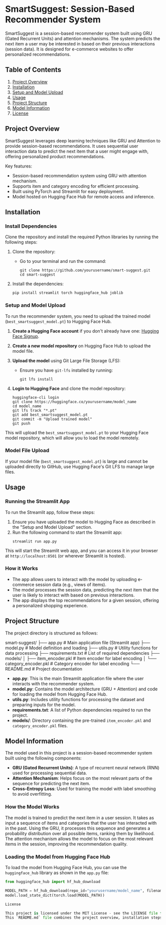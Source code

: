 # SmartSuggest: Session-Based Recommender System

SmartSuggest is a session-based recommender system built using GRU (Gated Recurrent Units) and attention mechanisms. The system predicts the next item a user may be interested in based on their previous interactions (session data). It is designed for e-commerce websites to offer personalized recommendations.

## Table of Contents
1. [Project Overview](#project-overview)
2. [Installation](#installation)
3. [Setup and Model Upload](#setup-and-model-upload)
4. [Usage](#usage)
5. [Project Structure](#project-structure)
6. [Model Information](#model-information)
7. [License](#license)

## Project Overview

SmartSuggest leverages deep learning techniques like GRU and Attention to provide session-based recommendations. It uses sequential user interaction data to predict the next item that a user might engage with, offering personalized product recommendations.

Key features:
- Session-based recommendation system using GRU with attention mechanism.
- Supports item and category encoding for efficient processing.
- Built using PyTorch and Streamlit for easy deployment.
- Model hosted on Hugging Face Hub for remote access and inference.

## Installation

### Install Dependencies

Clone the repository and install the required Python libraries by running the following steps:

1. Clone the repository:
    - Go to your terminal and run the command:
      ```
      git clone https://github.com/yourusername/smart-suggest.git
      cd smart-suggest
      ```

2. Install the dependencies:
    ```
    pip install streamlit torch huggingface_hub joblib
    ```

### Setup and Model Upload

To run the recommender system, you need to upload the trained model (`best_smartsuggest_model.pt`) to Hugging Face Hub.

1. **Create a Hugging Face account** if you don't already have one: [Hugging Face Signup](https://huggingface.co).
2. **Create a new model repository** on Hugging Face Hub to upload the model file.
3. **Upload the model** using Git Large File Storage (LFS):
    - Ensure you have `git-lfs` installed by running:
      ```
      git lfs install
      ```

4. **Login to Hugging Face** and clone the model repository:
    ```
    huggingface-cli login
    git clone https://huggingface.co/yourusername/model_name
    cd model_name
    git lfs track "*.pt"
    git add best_smartsuggest_model.pt
    git commit -m "Upload trained model"
    git push
    ```

This will upload the `best_smartsuggest_model.pt` to your Hugging Face model repository, which will allow you to load the model remotely.

### Model File Upload

If your model file (`best_smartsuggest_model.pt`) is large and cannot be uploaded directly to GitHub, use Hugging Face's Git LFS to manage large files.

## Usage

### Running the Streamlit App

To run the Streamlit app, follow these steps:

1. Ensure you have uploaded the model to Hugging Face as described in the "Setup and Model Upload" section.
2. Run the following command to start the Streamlit app:
    ```
    streamlit run app.py
    ```

This will start the Streamlit web app, and you can access it in your browser at `http://localhost:8501` (or wherever Streamlit is hosted).

### How it Works

- The app allows users to interact with the model by uploading e-commerce session data (e.g., views of items).
- The model processes the session data, predicting the next item that the user is likely to interact with based on previous interactions.
- The app displays the top recommendations for a given session, offering a personalized shopping experience.

## Project Structure

The project directory is structured as follows:

smart-suggest/
├── app.py # Main application file (Streamlit app)
├── model.py # Model definition and loading
├── utils.py # Utility functions for data processing
├── requirements.txt # List of required dependencies
├── models/
│ ├── item_encoder.pkl # Item encoder for label encoding
│ └── category_encoder.pkl # Category encoder for label encoding
└── README.md # Project documentation


- **app.py**: This is the main Streamlit application file where the user interacts with the recommender system.
- **model.py**: Contains the model architecture (GRU + Attention) and code for loading the model from Hugging Face Hub.
- **utils.py**: Includes utility functions for processing the dataset and preparing inputs for the model.
- **requirements.txt**: A list of Python dependencies required to run the project.
- **models/**: Directory containing the pre-trained `item_encoder.pkl` and `category_encoder.pkl` files.

## Model Information

The model used in this project is a session-based recommender system built using the following components:

- **GRU (Gated Recurrent Units)**: A type of recurrent neural network (RNN) used for processing sequential data.
- **Attention Mechanism**: Helps focus on the most relevant parts of the sequence for predicting the next item.
- **Cross-Entropy Loss**: Used for training the model with label smoothing to avoid overfitting.

### How the Model Works

The model is trained to predict the next item in a user session. It takes as input a sequence of items and categories that the user has interacted with in the past. Using the GRU, it processes this sequence and generates a probability distribution over all possible items, ranking them by likelihood. The attention mechanism allows the model to focus on the most relevant items in the session, improving the recommendation quality.

### Loading the Model from Hugging Face Hub

To load the model from Hugging Face Hub, you can use the `huggingface_hub` library as shown in the `app.py` file:

```python
from huggingface_hub import hf_hub_download

MODEL_PATH = hf_hub_download(repo_id="yourusername/model_name", filename="best_smartsuggest_model.pt")
model.load_state_dict(torch.load(MODEL_PATH))

License

This project is licensed under the MIT License - see the LICENSE file for details.
This `README.md` file combines the project overview, installation steps, setup instructions for uploading the model, usage guide, and project structure. It also includes the necessary steps for uploading large model files to Hugging Face and loading them for inference.
